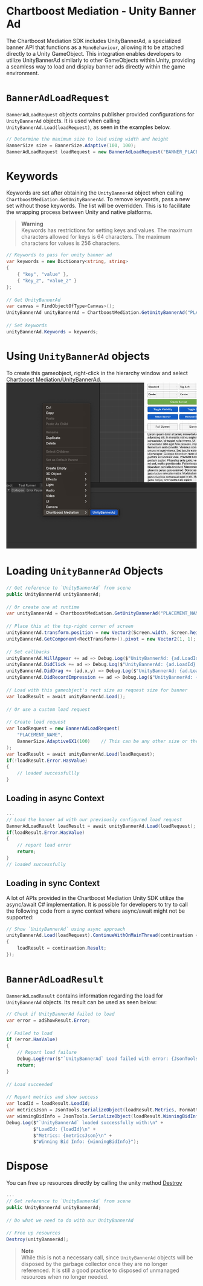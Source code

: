 # Chartboost Mediation - Unity Banner Ad

The Chartboost Mediation SDK includes UnityBannerAd, a specialized banner API that functions as a `MonoBehaviour`, allowing it to be attached directly to a Unity GameObject.
This integration enables developers to utilize UnityBannerAd similarly to other GameObjects within Unity, providing a seamless way to load and display banner ads directly within the game environment.

# `BannerAdLoadRequest`

`BannerAdLoadRequest` objects contains publisher provided configurations for `UnityBannerAd` objects. It is used when calling `UnityBannerAd.Load(loadRequest)`, as seen in the examples below.

```csharp
// Determine the maximum size to load using width and height
BannerSize size = BannerSize.Adaptive(100, 100);
BannerAdLoadRequest loadRequest = new BannerAdLoadRequest("BANNER_PLACEMENT_NAME", size);
```

# Keywords 

Keywords are set after obtaining the `UnityBannerAd` object when calling `ChartboostMediation.GetUnityBannerAd`. To remove keywords, pass a new set without those keywords. The list will be overridden. This is to facilitate the wrapping process between Unity and native platforms.

> **Warning** \
> Keywords has restrictions for setting keys and values. The maximum characters allowed for keys is 64 characters. The maximum characters for values is 256 characters.

```csharp
// Keywords to pass for unity banner ad
var keywords = new Dictionary<string, string>
{
    { "key", "value" },
    { "key_2", "value_2" }
};

// Get UnityBannerAd
var canvas = FindObjectOfType<Canvas>(); 
UnityBannerAd unityBannerAd = ChartboostMediation.GetUnityBannerAd("PLACEMENT_NAME", canvas.transform);

// Set keywords
unityBannerAd.Keywords = keywords;
```

# Using `UnityBannerAd` objects

To create this gameobject, right-click in the hierarchy window and select Chartboost Mediation/UnityBannerAd.
![create-unity-banner-ad](../images/create-unity-banner-ad.png)

# Loading `UnityBannerAd` Objects
```csharp
// Get reference to `UnityBannerAd` from scene
public UnityBannerAd unityBannerAd;

// Or create one at runtime
var unityBannerAd = ChartboostMediation.GetUnityBannerAd("PLACEMENT_NAME", FindObjectOfType<Canvas>().transform);

// Place this at the top-right corner of screen
unityBannerAd.transform.position = new Vector2(Screen.width, Screen.height);
unityBannerAd.GetComponent<RectTransform>().pivot = new Vector2(1, 1);

// Set callbacks
unityBannerAd.WillAppear += ad => Debug.Log($"UnityBannerAd: {ad.LoadId} will appear.");
unityBannerAd.DidClick += ad => Debug.Log($"UnityBannerAd: {ad.LoadId} was clicked.");
unityBannerAd.DidDrag += (ad,x,y) => Debug.Log($"UnityBannerAd: {ad.LoadId} was dragged x:{x}/y:{y}.");
unityBannerAd.DidRecordImpression += ad => Debug.Log($"UnityBannerAd: {ad.LoadId} was clicked.");

// Load with this gameobject's rect size as request size for banner
var loadResult = await unityBannerAd.Load();

// Or use a custom load request

// Create load request
var loadRequest = new BannerAdLoadRequest(
    "PLACEMENT_NAME",
    BannerSize.Adaptive6X1(100)    // This can be any other size or the old non-adaptive size like `BannerSize.Standard`
);
var loadResult = await unityBannerAd.Load(loadRequest);
if(!loadResult.Error.HasValue)
{
    // loaded successfullly
}

```

## Loading in async Context
```csharp
...
// Load the banner ad with our previously configured load request
BannerAdLoadResult loadResult = await unityBannerAd.Load(loadRequest);
if(loadResult.Error.HasValue)
{
    // report load error
    return;
}
// loaded successfully
```

## Loading in sync Context
A lot of APIs provided in the Chartboost Mediation Unity SDK utilize the async/await C# implementation. It is possible for developers to try to call the following code from a sync context where async/await might not be supported:

```csharp
// Show `UnityBannerAd` using async approach
unityBannerAd.Load(loadRequest).ContinueWithOnMainThread(continuation =>
{
    loadResult = continuation.Result;
});
```

# `BannerAdLoadResult`

`BannerAdLoadResult` contains information regarding the load for `UnityBannerAd` objects. Its result can be used as seen below:

```csharp
// Check if UnityBannerAd failed to load
var error = adShowResult.Error;

// Failed to load
if (error.HasValue)
{
    // Report load failure
    Debug.LogError($"`UnityBannerAd` Load failed with error: {JsonTools.SerializeObject(error.Value, Formatting.Indented)}");
    return;
}

// Load succeeded

// Report metrics and show success
var loadId = loadResult.LoadId;
var metricsJson = JsonTools.SerializeObject(loadResult.Metrics, Formatting.Indented);
var winningBidInfo = JsonTools.SerializeObject(loadResult.WinningBidInfo, Formatting.Indented);
Debug.Log($"`UnityBannerAd` loaded successfully with:\n" +
          $"LoadId: {loadId}\n" +
          $"Metrics: {metricsJson}\n" +
          $"Winning Bid Info: {winningBidInfo}");

```

# Dispose

You can free up resources directly by calling the unity method [Destroy](https://docs.unity3d.com/ScriptReference/Object.Destroy.html)

```csharp
...
// Get reference to `UnityBannerAd` from scene
public UnityBannerAd unityBannerAd;

// Do what we need to do with our UnityBannerAd

// Free up resources
Destroy(unityBannerAd);
```

> **Note** \
> While this is not a necessary call, since `UnityBannerAd` objects will be disposed by the garbage collector once they are no longer referenced. It is still a good practice to disposed of unmanaged resources when no longer needed.
